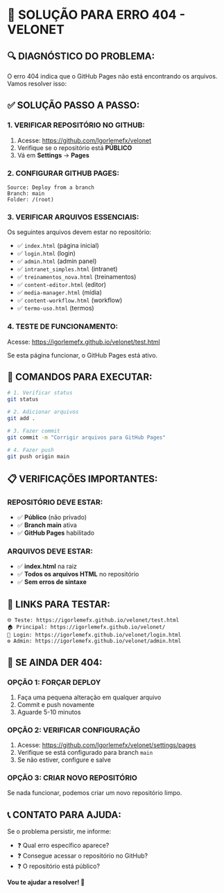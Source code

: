 # 🚨 SOLUÇÃO PARA ERRO 404 - VELONET

## 🔍 **DIAGNÓSTICO DO PROBLEMA:**

O erro 404 indica que o GitHub Pages não está encontrando os arquivos. Vamos resolver isso:

## ✅ **SOLUÇÃO PASSO A PASSO:**

### **1. VERIFICAR REPOSITÓRIO NO GITHUB:**
1. Acesse: https://github.com/Igorlemefx/velonet
2. Verifique se o repositório está **PÚBLICO**
3. Vá em **Settings** → **Pages**

### **2. CONFIGURAR GITHUB PAGES:**
```
Source: Deploy from a branch
Branch: main
Folder: /(root)
```

### **3. VERIFICAR ARQUIVOS ESSENCIAIS:**
Os seguintes arquivos devem estar no repositório:
- ✅ `index.html` (página inicial)
- ✅ `login.html` (login)
- ✅ `admin.html` (admin panel)
- ✅ `intranet_simples.html` (intranet)
- ✅ `treinamentos_nova.html` (treinamentos)
- ✅ `content-editor.html` (editor)
- ✅ `media-manager.html` (mídia)
- ✅ `content-workflow.html` (workflow)
- ✅ `termo-uso.html` (termos)

### **4. TESTE DE FUNCIONAMENTO:**
Acesse: https://igorlemefx.github.io/velonet/test.html

Se esta página funcionar, o GitHub Pages está ativo.

## 🔧 **COMANDOS PARA EXECUTAR:**

```bash
# 1. Verificar status
git status

# 2. Adicionar arquivos
git add .

# 3. Fazer commit
git commit -m "Corrigir arquivos para GitHub Pages"

# 4. Fazer push
git push origin main
```

## 📋 **VERIFICAÇÕES IMPORTANTES:**

### **REPOSITÓRIO DEVE ESTAR:**
- ✅ **Público** (não privado)
- ✅ **Branch main** ativa
- ✅ **GitHub Pages** habilitado

### **ARQUIVOS DEVE ESTAR:**
- ✅ **index.html** na raiz
- ✅ **Todos os arquivos HTML** no repositório
- ✅ **Sem erros de sintaxe**

## 🎯 **LINKS PARA TESTAR:**

```
🌐 Teste: https://igorlemefx.github.io/velonet/test.html
🏠 Principal: https://igorlemefx.github.io/velonet/
🔐 Login: https://igorlemefx.github.io/velonet/login.html
⚙️ Admin: https://igorlemefx.github.io/velonet/admin.html
```

## 🚨 **SE AINDA DER 404:**

### **OPÇÃO 1: FORÇAR DEPLOY**
1. Faça uma pequena alteração em qualquer arquivo
2. Commit e push novamente
3. Aguarde 5-10 minutos

### **OPÇÃO 2: VERIFICAR CONFIGURAÇÃO**
1. Acesse: https://github.com/Igorlemefx/velonet/settings/pages
2. Verifique se está configurado para branch `main`
3. Se não estiver, configure e salve

### **OPÇÃO 3: CRIAR NOVO REPOSITÓRIO**
Se nada funcionar, podemos criar um novo repositório limpo.

## 📞 **CONTATO PARA AJUDA:**

Se o problema persistir, me informe:
- ❓ Qual erro específico aparece?
- ❓ Consegue acessar o repositório no GitHub?
- ❓ O repositório está público?

**Vou te ajudar a resolver! 🚀** 